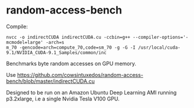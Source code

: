 # random-access-bench

Compile:
```
nvcc -o indirectCUDA indirectCUDA.cu -ccbin=g++ --compiler-options='-mcmodel=large' -arch=s
m_70 -gencode=arch=compute_70,code=sm_70 -g -G -I /usr/local/cuda-9.1/NVIDIA_CUDA-9.1_Samples/common/inc
```

Benchmarks byte random accesses on GPU memory. 

Use https://github.com/cowsintuxedos/random-access-bench/blob/master/indirectCUDA.cu 

Designed to be run on an Amazon Ubuntu Deep Learning AMI running p3.2xlarge, i.e a single Nvidia Tesla V100 GPU.
